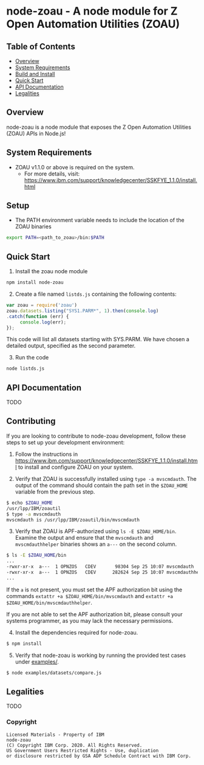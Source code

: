 # node-zoau - A node module for Z Open Automation Utilities (ZOAU)

## Table of Contents

 * [Overview](#overview)
 * [System Requirements](#system-requirements)
 * [Build and Install](#build-and-install)
 * [Quick Start](#quick-start)
 * [API Documentation](#api-documentation)
 * [Legalities](#legalities)

## Overview

node-zoau is a node module that exposes the Z Open Automation Utilities (ZOAU)
APIs in Node.js!

## System Requirements

* ZOAU v1.1.0 or above is required on the system.
  * For more details, visit: https://www.ibm.com/support/knowledgecenter/SSKFYE_1.1.0/install.html

## Setup

* The PATH environment variable needs to include the location of the ZOAU
binaries
``` bash
export PATH=<path_to_zoau>/bin:$PATH
```

## Quick Start

1. Install the zoau node module
```bash
npm install node-zoau
```

2. Create a file named `listds.js` containing the following contents:

```js
var zoau = require('zoau')
zoau.datasets.listing("SYS1.PARM*", 1).then(console.log)
.catch(function (err) {
     console.log(err);
});
```

This code will list all datasets starting with SYS.PARM.  We have chosen
a detailed output, specified as the second parameter.

3.  Run the code
```bash
node listds.js
```

## API Documentation

TODO

## Contributing

If you are looking to contribute to node-zoau development, follow these steps
to set up your development environment:

1. Follow the instructions in
https://www.ibm.com/support/knowledgecenter/SSKFYE_1.1.0/install.html to install
and configure ZOAU on your system.

2. Verify that ZOAU is successfully installed using `type -a mvscmdauth`. The
output of the command should contain the path set in the `$ZOAU_HOME` variable
from the previous step.

```bash
$ echo $ZOAU_HOME
/usr/lpp/IBM/zoautil
$ type -a mvscmdauth
mvscmdauth is /usr/lpp/IBM/zoautil/bin/mvscmdauth
```

3. Verify that ZOAU is APF-authorized using `ls -E $ZOAU_HOME/bin`. Examine the
output and ensure that the `mvscmdauth` and `mvscmdauthhelper` binaries shows
an `a---` on the second column.

```bash
$ ls -E $ZOAU_HOME/bin
...
-rwxr-xr-x  a---  1 OPNZOS   CDEV       98304 Sep 25 10:07 mvscmdauth
-rwxr-xr-x  a---  1 OPNZOS   CDEV      282624 Sep 25 10:07 mvscmdauthhelper
...
```

If the `a` is not present, you must set the APF authorization bit using the
commands `extattr +a $ZOAU_HOME/bin/mvscmdauth` and
`extattr +a $ZOAU_HOME/bin/mvscmdauthhelper`.

If you are not able to set the APF authorization bit, please consult your
systems programmer, as you may lack the necessary permissions.

4. Install the dependencies required for node-zoau.

```bash
$ npm install
```

5. Verify that node-zoau is working by running the provided test cases under
[examples/](examples).

```bash
$ node examples/datasets/compare.js
```

## Legalities

TODO

### Copyright

```
Licensed Materials - Property of IBM
node-zoau
(C) Copyright IBM Corp. 2020. All Rights Reserved.
US Government Users Restricted Rights - Use, duplication
or disclosure restricted by GSA ADP Schedule Contract with IBM Corp.
```
